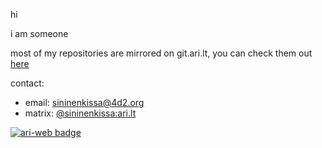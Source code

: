 hi

i am someone

most of my repositories are mirrored on git.ari.lt, you can check them out [here](https://git.ari.lt/sininenkissa/)

contact:

- email: [sininenkissa@4d2.org](mailto:sininenkissa@4d2.org)
- matrix: [@sininenkissa:ari.lt](https://matrix.to/#/@sininenkissa:ari.lt/)

[![ari-web badge](https://ari.lt/badge.png)](https://ari.lt/)
